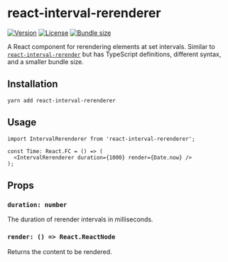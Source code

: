 # react-interval-rerenderer

[![Version](https://img.shields.io/npm/v/react-interval-rerenderer?style=for-the-badge&labelColor=080808&color=f7f7f7)](https://www.npmjs.com/package/react-interval-rerenderer)
[![License](https://img.shields.io/npm/l/react-interval-rerenderer?style=for-the-badge&labelColor=080808&color=f7f7f7)](./LICENSE)
[![Bundle size](https://img.shields.io/bundlephobia/minzip/react-interval-rerenderer?style=for-the-badge&labelColor=080808&color=f7f7f7)](https://bundlephobia.com/package/react-interval-rerenderer)

A React component for rerendering elements at set intervals.
Similar to [`react-interval-rerender`](https://github.com/jcoreio/react-interval-rerender) but has TypeScript definitions, different syntax, and a smaller bundle size.

## Installation

```
yarn add react-interval-rerenderer
```

## Usage

```tsx
import IntervalRerenderer from 'react-interval-rerenderer';

const Time: React.FC = () => (
  <IntervalRerenderer duration={1000} render={Date.now} />
);
```

## Props

### `duration: number`

The duration of rerender intervals in milliseconds.

### `render: () => React.ReactNode`

Returns the content to be rendered.
